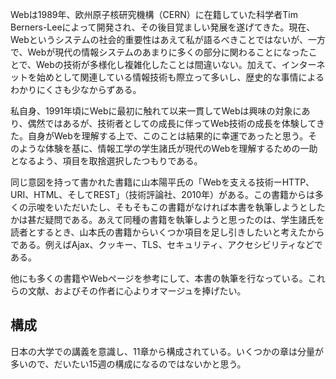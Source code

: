 
Webは1989年、欧州原子核研究機構（CERN）に在籍していた科学者Tim Berners-Leeによって開発され、その後目覚ましい発展を遂げてきた。現在、Webというシステムの社会的重要性はあえて私が語るべきことではないが、一方で、Webが現代の情報システムのあまりに多くの部分に関わることになったことで、Webの技術が多様化し複雑化したことは間違いない。加えて、インターネットを始めとして関連している情報技術も際立って多いし、歴史的な事情によるわかりにくさも少なからずある。

私自身、1991年頃にWebに最初に触れて以来一貫してWebは興味の対象にあり、偶然ではあるが、技術者としての成長に伴ってWeb技術の成長を体験してきた。自身がWebを理解する上で、このことは結果的に幸運であったと思う。そのような体験を基に、情報工学の学生諸氏が現代のWebを理解するための一助となるよう、項目を取捨選択したつもりである。

同じ意図を持って書かれた書籍に山本陽平氏の「Webを支える技術ーHTTP、URI、HTML、そしてREST」（技術評論社、2010年）がある。この書籍からは多くの示唆をいただいたし、そもそもこの書籍がなければ本書を執筆しようとしたかは甚だ疑問である。あえて同種の書籍を執筆しようと思ったのは、学生諸氏を読者とするとき、山本氏の書籍からいくつか項目を足し引きしたいと考えたからである。例えばAjax、クッキー、TLS、セキュリティ、アクセシビリティなどである。

他にも多くの書籍やWebページを参考にして、本書の執筆を行なっている。これらの文献、およびその作者に心よりオマージュを捧げたい。

## 構成
日本の大学での講義を意識し、11章から構成されている。いくつかの章は分量が多いので、だいたい15週の構成になるのではないかと思う。